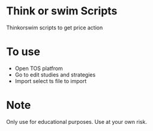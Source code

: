 # Think or swim Scripts
Thinkorswim scripts to get price action

# To use
- Open TOS platfrom
- Go to edit studies and strategies
- Import select ts file to import

# Note
Only use for educational purposes. Use at your own risk.  

